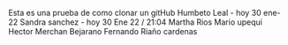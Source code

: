 Esta es una prueba de como clonar un gitHub
Humbeto Leal - hoy 30 ene-22
Sandra sanchez - hoy 30 Ene 22 / 21:04
Martha Rios
Mario upequi
Hector Merchan Bejarano 
Fernando Riaño cardenas
